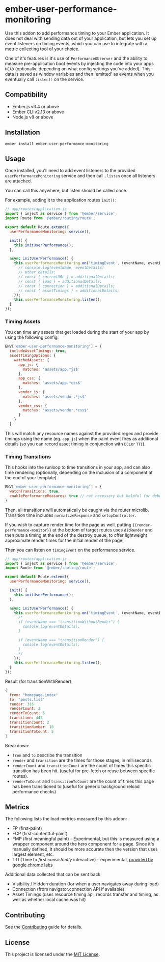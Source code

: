 ember-user-performance-monitoring
==============================================================================

Use this addon to add performance timing to your Ember application. It does not deal with sending data out of your application, but lets you set up event listeners on timing events, which you can use to integrate with a metric collecting tool of your choice.

One of it's features is it's use of `PerformanceObserver` and the ability to measure pre-application boot events by injecting the code into your apps `HEAD` (optionally. depending on what config settings you've added). This data is saved as window variables and then 'emitted' as events when you eventually call `listen()` on the service.

 
Compatibility
------------------------------------------------------------------------------

* Ember.js v3.4 or above
* Ember CLI v2.13 or above
* Node.js v8 or above


Installation
------------------------------------------------------------------------------

```
ember install ember-user-performance-monitoring
```

Usage
------------------------------------------------------------------------------

Once installed, you'll need to add event listeners to the provided `userPerformanceMonitoring` service and then call
`.listen` once all listeners are attached. 

You can call this anywhere, but listen should be called once.

For example, adding it to the application routes `init()`:

```js
// app/routes/application.js
import { inject as service } from '@ember/service';
import Route from '@ember/routing/route';

export default Route.extend({
  userPerformanceMonitoring: service(),

  init() {
    this.initUserPerformance();
  },

  async initUserPerformance() {
    this.userPerformanceMonitoring.on('timingEvent', (eventName, eventDetails, additionalDetails) => {
      // console.log(eventName, eventDetails)
      // Other details:
      // const { currentURL } = additionalDetails;
      // const { load } = additionalDetails;
      // const { connection } = additionalDetails;
      // const { assetTimings } = additionalDetails;
    });
    this.userPerformanceMonitoring.listen();
  }
});
```

### Timing Assets

You can time any assets that get loaded during the start of your app by using the following config:
```js
ENV['ember-user-performance-monitoring'] = {
  includeAssetTimings: true,
  assetTimingOptions: {
    watchedAssets: {
      app_js: {
        matches: 'assets/app.*js$'
      },
      app_css: {
        matches: 'assets/app.*css$'
      },
      vendor_js: {
        matches: 'assets/vendor.*js$'
      },
      vendor_css: {
        matches: 'assets/vendor.*css$'
      }
    }
  }
```

This will match any resource names against the provided regex and provide timings using the name (eg. `app_js`) when the paint event fires as additional details (so you can record asset timing in conjunction with `DCL`or `TTI`).

### Timing Transitions

This hooks into the runloop to time transitions in your app, and can also time rendering (optionally, depending on the inclusion of a component at the end of your template).

```js
ENV['ember-user-performance-monitoring'] = {
  watchTransitions: true,
  enablePerformanceMeasures: true // not necessary but helpful for debugging
}
```

Then, all transitions will automatically be caught via the router microlib. Transition time includes `normalizeResponse` and `setupController`.

If you wish to capture render time for the page as well, putting `{{render-performance-monitor}}` at the bottom of target routes uses `didRender` and then puts a timing at the end of the destroy queue, to offer lightweight approximate render times for the initial render of the page.

Then you can listen on `timingEvent` on the performance service.
```js
// app/routes/application.js
import { inject as service } from '@ember/service';
import Route from '@ember/routing/route';

export default Route.extend({
  userPerformanceMonitoring: service(),

  init() {
    this.initUserPerformance();
  },

  async initUserPerformance() {
    this.userPerformanceMonitoring.on('timingEvent', (eventName, eventDetails, additionalDetails) => {
      /*
      if (eventName === "transitionWithoutRender") {
        console.log(eventDetails);
      }

      if (eventName === "transitionRender") {
        console.log(eventDetails);
      }
      */
    });
    this.userPerformanceMonitoring.listen();
  }
});
```

Result (for transitionWithRender):
```js
{
  from: "homepage.index"
  to: "posts.list"
  render: 316
  renderCount: 2
  renderToCount: 5
  transition: 445
  transitionCount: 2
  transitionNumber: 10
  transitionToCount: 5
}
```
Breakdown:
- `from` and `to` describe the transition
- `render` and `transition` are the times for those stages, in milliseconds
- `renderCount` and `transitionCount` are the count of times this specific transition has been hit. (useful for pre-fetch or reuse between specific routes).
- `renderToCount` and `transitionToCount` are the count of times this page has been transitioned to (useful for generic background reload performance checks)

Metrics
------------------------------------------------------------------------------
The following lists the load metrics measured by this addon:
- FP (first-paint)
- FCP (first-contentful-paint)
- FMP (first meaningful paint) - Experimental, but this is measured using a wrapper component around the hero component for a page. Since it's manually defined, it should be more accurate then the version that uses largest element, etc.
- TTI (Time to *first consistently* interactive) - experimental, [provided by google chrome labs](https://github.com/GoogleChromeLabs/tti-polyfill)

Additional data collected that can be sent back:
- Visibility / Hidden duration (for when a user navigates away during load)
- Connection (from navigator.connection API if available)
- Asset Timings (uses resource timing api, records transfer and timing, as well as whether local cache was hit)

Contributing
------------------------------------------------------------------------------

See the [Contributing](CONTRIBUTING.md) guide for details.


License
------------------------------------------------------------------------------

This project is licensed under the [MIT License](LICENSE.md).
